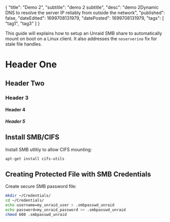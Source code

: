 {
  "title": "Demo 2",
  "subtitle": "demo 2 subtitle",
  "desc": "demo 2Dynamic DNS to resolve the server IP reliably from outside the network",
  "published": false,
  "dateEdited": 1699708131979,
  "datePosted": 1699708131979,
  "tags": [ "tag1", "tag3" ]
}
<!--# START POST #-->

This guide will explains how to setup an Unraid SMB share to automatically mount on boot on a Linux client. It also addresses the `noserverino` fix for stale file handles.
# Header One
## Header Two
### Header 3
#### Header 4
##### Header 5

## Install SMB/CIFS
Install SMB utlitiy to allow CIFS mounting: 
```
apt-get install cifs-utils
```

## Creating Protected File with SMB Credentials
Create secure SMB password file:
```bash
mkdir ~/Credentials/
cd ~/Credentials/
echo username=my_unraid_user > .smbpasswd_unraid
echo password=my_unraid_password >> .smbpasswd_unraid
chmod 600 .smbpasswd_unraid
```